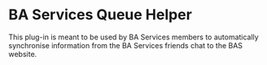 # BA Services Queue Helper
This plug-in is meant to be used by BA Services members to automatically synchronise information from the BA Services friends chat to the BAS website. 
